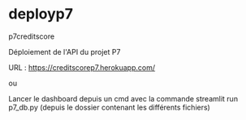 # deployp7
p7creditscore

Déploiement de l'API du projet P7

URL : https://creditscorep7.herokuapp.com/

ou

Lancer le dashboard depuis un cmd avec la commande streamlit run p7_db.py (depuis le dossier contenant les différents fichiers)
